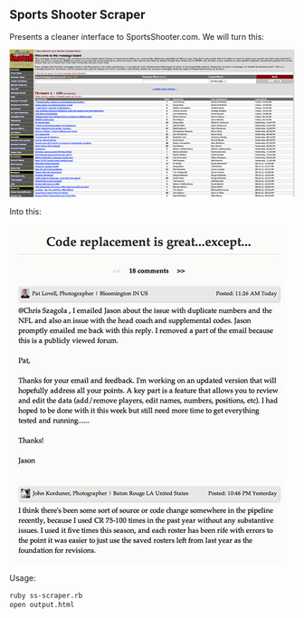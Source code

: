 Sports Shooter Scraper
----------------------

Presents a cleaner interface to SportsShooter.com. We will turn this:

![Old](screens/old.png)

Into this:

![New](screens/new.png)

Usage:

    ruby ss-scraper.rb
    open output.html
